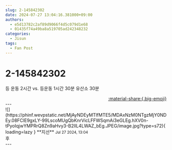 ```yaml
---
slug: 2-145842302
date: 2024-07-27 13:04:16.381000+09:00
authors:
  - e5d13782c2af89d9066f4d5c079d1e68
  - 01435f74a49ba8a519705ad242348232
categories:
  - Jisun
tags:
  - Fan Post
---
```


# 2-145842302

<div class="post-container" markdown="1">
<div class="content-container md-sidebar__scrollwrap" markdown="1">

등 운동 2시간 vs. 등운동 1시간 30분 유산소 30분

</div>
</div>

<div style="text-align: right;" markdown="1">
<a href="https://weverse.io/fromis9/fanpost/2-145842302" style="text-align: right;">:material-share:{.big-emoji}</a>
</div>
---

<div class="comments-container md-sidebar__scrollwrap" markdown="1">
<div class="comment" markdown="1">
<div class='id-container' markdown="1">
![](https://phinf.wevpstatic.net/MjAyNDEyMTlfMTE5/MDAxNzM0NTgzMjY0NDEy.08FClE9gxLY-99LscoMUgQbKnrVicLFFWSqmAi3eGLEg.hXV0n-tPyoIqjwYMPRrQ8Zn9aHvy3-B2llL4LWAZ_bEg.JPEG/image.jpg?type=s72){ loading=lazy }
**<span class="artist">지선</span>** <small>Jul 27 2024, 13:04</small><br>
</div>
<div class='comment-body' markdown="1">
후
</div>
</div>
</div>
---
